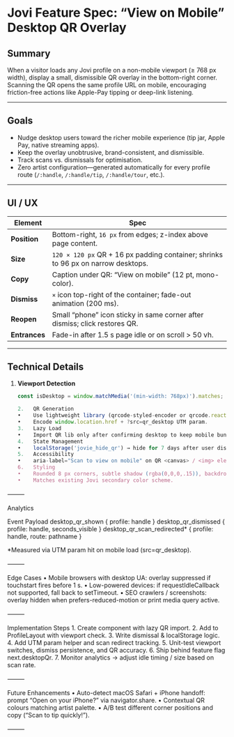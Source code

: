 # Jovi Feature Spec: “View on Mobile” Desktop QR Overlay

## Summary

When a visitor loads any Jovi profile on a non-mobile viewport (≥ 768 px width), display a small, dismissible QR overlay in the bottom-right corner. Scanning the QR opens the same profile URL on mobile, encouraging friction-free actions like Apple-Pay tipping or deep-link listening.

---

## Goals

- Nudge desktop users toward the richer mobile experience (tip jar, Apple Pay, native streaming apps).
- Keep the overlay unobtrusive, brand-consistent, and dismissible.
- Track scans vs. dismissals for optimisation.
- Zero artist configuration—generated automatically for every profile route (`/:handle`, `/:handle/tip`, `/:handle/tour`, etc.).

---

## UI / UX

| Element       | Spec                                                                              |
| ------------- | --------------------------------------------------------------------------------- |
| **Position**  | Bottom-right, `16 px` from edges; z-index above page content.                     |
| **Size**      | `120 × 120 px` QR + 16 px padding container; shrinks to 96 px on narrow desktops. |
| **Copy**      | Caption under QR: “View on mobile” (12 pt, mono-color).                           |
| **Dismiss**   | `×` icon top-right of the container; fade-out animation (200 ms).                 |
| **Reopen**    | Small “phone” icon sticky in same corner after dismiss; click restores QR.        |
| **Entrances** | Fade-in after 1.5 s page idle or on scroll > 50 vh.                               |

---

## Technical Details

1. **Viewport Detection**

   ```js
   const isDesktop = window.matchMedia('(min-width: 768px)').matches;

   2.	QR Generation
   •	Use lightweight library (qrcode-styled-encoder or qrcode.react dynamic import).
   •	Encode window.location.href + ?src=qr_desktop UTM param.
   3.	Lazy Load
   •	Import QR lib only after confirming desktop to keep mobile bundle lean.
   4.	State Management
   •	localStorage('jovie_hide_qr') → hide for 7 days after user dismisses.
   5.	Accessibility
   •	aria-label="Scan to view on mobile" on QR <canvas> / <img> element.
   6.	Styling
   •	Rounded 8 px corners, subtle shadow (rgba(0,0,0,.15)), backdrop-blur for glassy look.
   •	Matches existing Jovi secondary color scheme.
   ```

⸻

Analytics

Event Payload
desktop_qr_shown { profile: handle }
desktop_qr_dismissed { profile: handle, seconds_visible }
desktop_qr_scan_redirected\* { profile: handle, route: pathname }

\*Measured via UTM param hit on mobile load (src=qr_desktop).

⸻

Edge Cases
• Mobile browsers with desktop UA: overlay suppressed if touchstart fires before 1 s.
• Low-powered devices: if requestIdleCallback not supported, fall back to setTimeout.
• SEO crawlers / screenshots: overlay hidden when prefers-reduced-motion or print media query active.

⸻

Implementation Steps 1. Create <DesktopQrOverlay/> component with lazy QR import. 2. Add to ProfileLayout with viewport check. 3. Write dismissal & localStorage logic. 4. Add UTM param helper and scan redirect tracking. 5. Unit-test viewport switches, dismiss persistence, and QR accuracy. 6. Ship behind feature flag next.desktopQr. 7. Monitor analytics → adjust idle timing / size based on scan rate.

⸻

Future Enhancements
• Auto-detect macOS Safari + iPhone handoff: prompt “Open on your iPhone?” via navigator.share.
• Contextual QR colours matching artist palette.
• A/B test different corner positions and copy (“Scan to tip quickly!”).

⸻
